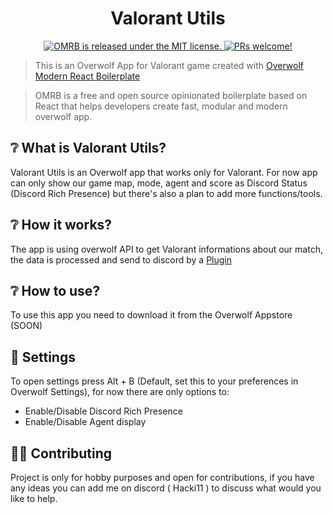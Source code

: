 <h1 align="center">
  Valorant Utils
</h1>
<p align="center">
  
  <a href="https://github.com/Hacki01/Valorant-Utils/blob/master/LICENSE">
    <img src="https://img.shields.io/badge/license-MIT-blue.svg" alt="OMRB is released under the MIT license." />
  </a>
  <a href="#contribution">
    <img src="https://img.shields.io/badge/PRs-welcome-brightgreen.svg" alt="PRs welcome!" />
  </a>
</p>

> This is an Overwolf App for Valorant game created with [Overwolf Modern React Boilerplate](https://github.com/AlbericoD/overwolf-modern-react-boilerplate)

> OMRB is a free and open source opinionated boilerplate based on React that helps developers create fast, modular and modern overwolf app.

## ❔ What is Valorant Utils?

Valorant Utils is an Overwolf app that works only for Valorant. For now app can only show our game map, mode, agent and score as Discord Status (Discord Rich Presence) but there's also a plan to add more functions/tools.

## ❔ How it works?

The app is using overwolf API to get Valorant informations about our match, the data is processed and send to discord by a [Plugin](https://github.com/overwolf/overwolf-plugins/tree/master/sample_apps/discord-rich-presence)

## ❔ How to use?

To use this app you need to download it from the Overwolf Appstore (SOON)

## 🔧 Settings

To open settings press Alt + B (Default, set this to your preferences in Overwolf Settings),
for now there are only options to:
- Enable/Disable Discord Rich Presence
- Enable/Disable Agent display

## 🙋‍♂️ Contributing

Project is only for hobby purposes and open for contributions, if you have any ideas you can add me on discord ( Hacki11 ) to discuss what would you like to help.
